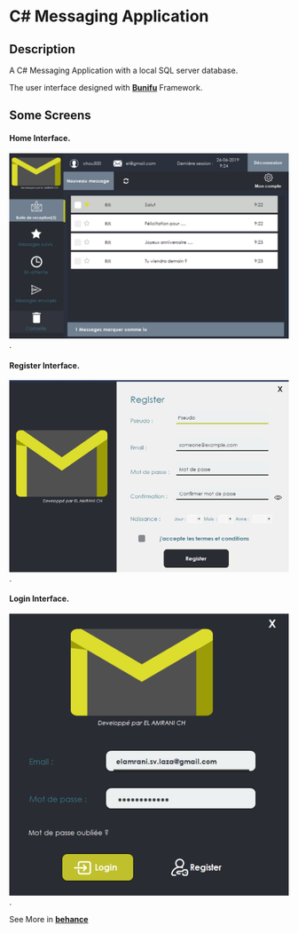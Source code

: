 # C# Messaging Application

## Description
A C# Messaging Application with a local SQL server database.

The user interface designed with **[Bunifu](https://bunifuframework.com/)** Framework.

## Some Screens

#### Home Interface.
![](/screens/01.jpg).

#### Register Interface.
![](/screens/05.png).

#### Login Interface.
![](/screens/06.png).

See More in **[behance](https://www.behance.net/gallery/82096399/Desktop-application-Boite-de-messagerie-utilisant-C)**
